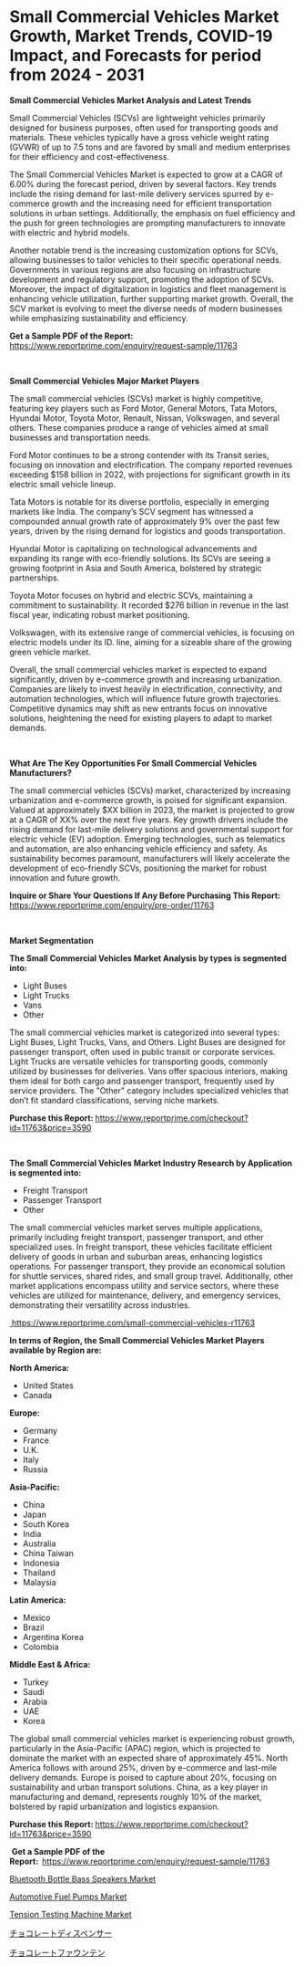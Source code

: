 <p><h1>Small Commercial Vehicles Market Growth, Market Trends, COVID-19 Impact, and Forecasts for period from 2024 - 2031</h1></p><p><strong>Small Commercial Vehicles Market Analysis and Latest Trends</strong></p>
<p><p>Small Commercial Vehicles (SCVs) are lightweight vehicles primarily designed for business purposes, often used for transporting goods and materials. These vehicles typically have a gross vehicle weight rating (GVWR) of up to 7.5 tons and are favored by small and medium enterprises for their efficiency and cost-effectiveness.</p><p>The Small Commercial Vehicles Market is expected to grow at a CAGR of 6.00% during the forecast period, driven by several factors. Key trends include the rising demand for last-mile delivery services spurred by e-commerce growth and the increasing need for efficient transportation solutions in urban settings. Additionally, the emphasis on fuel efficiency and the push for green technologies are prompting manufacturers to innovate with electric and hybrid models.</p><p>Another notable trend is the increasing customization options for SCVs, allowing businesses to tailor vehicles to their specific operational needs. Governments in various regions are also focusing on infrastructure development and regulatory support, promoting the adoption of SCVs. Moreover, the impact of digitalization in logistics and fleet management is enhancing vehicle utilization, further supporting market growth. Overall, the SCV market is evolving to meet the diverse needs of modern businesses while emphasizing sustainability and efficiency.</p></p>
<p><strong>Get a Sample PDF of the Report:&nbsp;</strong> <a href="https://www.reportprime.com/enquiry/request-sample/11763">https://www.reportprime.com/enquiry/request-sample/11763</a></p>
<p>&nbsp;</p>
<p><strong>Small Commercial Vehicles Major Market Players</strong></p>
<p><p>The small commercial vehicles (SCVs) market is highly competitive, featuring key players such as Ford Motor, General Motors, Tata Motors, Hyundai Motor, Toyota Motor, Renault, Nissan, Volkswagen, and several others. These companies produce a range of vehicles aimed at small businesses and transportation needs.</p><p>Ford Motor continues to be a strong contender with its Transit series, focusing on innovation and electrification. The company reported revenues exceeding $158 billion in 2022, with projections for significant growth in its electric small vehicle lineup.</p><p>Tata Motors is notable for its diverse portfolio, especially in emerging markets like India. The company’s SCV segment has witnessed a compounded annual growth rate of approximately 9% over the past few years, driven by the rising demand for logistics and goods transportation.</p><p>Hyundai Motor is capitalizing on technological advancements and expanding its range with eco-friendly solutions. Its SCVs are seeing a growing footprint in Asia and South America, bolstered by strategic partnerships.</p><p>Toyota Motor focuses on hybrid and electric SCVs, maintaining a commitment to sustainability. It recorded $276 billion in revenue in the last fiscal year, indicating robust market positioning.</p><p>Volkswagen, with its extensive range of commercial vehicles, is focusing on electric models under its ID. line, aiming for a sizeable share of the growing green vehicle market.</p><p>Overall, the small commercial vehicles market is expected to expand significantly, driven by e-commerce growth and increasing urbanization. Companies are likely to invest heavily in electrification, connectivity, and automation technologies, which will influence future growth trajectories. Competitive dynamics may shift as new entrants focus on innovative solutions, heightening the need for existing players to adapt to market demands.</p></p>
<p>&nbsp;</p>
<p><strong>What Are The Key Opportunities For Small Commercial Vehicles Manufacturers?</strong></p>
<p><p>The small commercial vehicles (SCVs) market, characterized by increasing urbanization and e-commerce growth, is poised for significant expansion. Valued at approximately $XX billion in 2023, the market is projected to grow at a CAGR of XX% over the next five years. Key growth drivers include the rising demand for last-mile delivery solutions and governmental support for electric vehicle (EV) adoption. Emerging technologies, such as telematics and automation, are also enhancing vehicle efficiency and safety. As sustainability becomes paramount, manufacturers will likely accelerate the development of eco-friendly SCVs, positioning the market for robust innovation and future growth.</p></p>
<p><strong>Inquire or Share Your Questions If Any Before Purchasing This Report:</strong> <a href="https://www.reportprime.com/enquiry/pre-order/11763">https://www.reportprime.com/enquiry/pre-order/11763</a></p>
<p>&nbsp;</p>
<p><strong>Market Segmentation</strong></p>
<p><strong>The Small Commercial Vehicles Market Analysis by types is segmented into:</strong></p>
<p><ul><li>Light Buses</li><li>Light Trucks</li><li>Vans</li><li>Other</li></ul></p>
<p><p>The small commercial vehicles market is categorized into several types: Light Buses, Light Trucks, Vans, and Others. Light Buses are designed for passenger transport, often used in public transit or corporate services. Light Trucks are versatile vehicles for transporting goods, commonly utilized by businesses for deliveries. Vans offer spacious interiors, making them ideal for both cargo and passenger transport, frequently used by service providers. The "Other" category includes specialized vehicles that don’t fit standard classifications, serving niche markets.</p></p>
<p><strong>Purchase this Report:&nbsp;</strong><a href="https://www.reportprime.com/checkout?id=11763&price=3590">https://www.reportprime.com/checkout?id=11763&price=3590</a></p>
<p>&nbsp;</p>
<p><strong>The Small Commercial Vehicles Market Industry Research by Application is segmented into:</strong></p>
<p><ul><li>Freight Transport</li><li>Passenger Transport</li><li>Other</li></ul></p>
<p><p>The small commercial vehicles market serves multiple applications, primarily including freight transport, passenger transport, and other specialized uses. In freight transport, these vehicles facilitate efficient delivery of goods in urban and suburban areas, enhancing logistics operations. For passenger transport, they provide an economical solution for shuttle services, shared rides, and small group travel. Additionally, other market applications encompass utility and service sectors, where these vehicles are utilized for maintenance, delivery, and emergency services, demonstrating their versatility across industries.</p></p>
<p><a href="https://www.reportprime.com/small-commercial-vehicles-r11763">&nbsp;https://www.reportprime.com/small-commercial-vehicles-r11763</a></p>
<p><strong>In terms of Region, the Small Commercial Vehicles Market Players available by Region are:</strong></p>
<p>
    <p> <strong> North America: </strong>
        <ul>
            <li>United States</li>
            <li>Canada</li>
        </ul>
        </p> 
    <p> <strong> Europe: </strong>
        <ul>
            <li>Germany</li>
            <li>France</li>
            <li>U.K.</li>
            <li>Italy</li>
            <li>Russia</li>
        </ul>
        </p> 
    <p> <strong> Asia-Pacific: </strong>
        <ul>
            <li>China</li>
            <li>Japan</li>
            <li>South Korea</li>
            <li>India</li>
            <li>Australia</li>
            <li>China Taiwan</li>
            <li>Indonesia</li>
            <li>Thailand</li>
            <li>Malaysia</li>
        </ul>
        </p> 
    <p> <strong> Latin America: </strong>
        <ul>
            <li>Mexico</li>
            <li>Brazil</li>
            <li>Argentina Korea</li>
            <li>Colombia</li>
        </ul>
        </p> 
    <p> <strong> Middle East & Africa: </strong>
        <ul>
            <li>Turkey</li>
            <li>Saudi</li>
            <li>Arabia</li>
            <li>UAE</li>
            <li>Korea</li>
        </ul>
    </p>
    </p>
<p><p>The global small commercial vehicles market is experiencing robust growth, particularly in the Asia-Pacific (APAC) region, which is projected to dominate the market with an expected share of approximately 45%. North America follows with around 25%, driven by e-commerce and last-mile delivery demands. Europe is poised to capture about 20%, focusing on sustainability and urban transport solutions. China, as a key player in manufacturing and demand, represents roughly 10% of the market, bolstered by rapid urbanization and logistics expansion.</p></p>
<p><strong>Purchase this Report: </strong><a href="https://www.reportprime.com/checkout?id=11763&price=3590">https://www.reportprime.com/checkout?id=11763&price=3590</a></p>
<p>&nbsp;<strong>Get a Sample PDF of the Report:&nbsp;&nbsp;</strong><a href="https://www.reportprime.com/enquiry/request-sample/11763">https://www.reportprime.com/enquiry/request-sample/11763</a></p>
<p><strong></strong></p>
<p><p><a href="https://issuu.com/reportprime-2/docs/bluetooth-bottle-bass-speakers-mark_91c45f2a8e4d84">Bluetooth Bottle Bass Speakers Market</a></p><p><a href="https://github.com/indrystar/Market-Research-Report-List-4/blob/main/automotive-fuel-pumps-market.md">Automotive Fuel Pumps Market</a></p><p><a href="https://medium.com/@edwinmurray1960/tension-testing-machine-market-trends-a-detailed-study-of-its-market-segmentation-and-analyzing-befb66e9dc20?postPublishedType=initial">Tension Testing Machine Market</a></p><p><a href="https://medium.com/@zackaryhalvorson2023/%E3%83%81%E3%83%A7%E3%82%B3%E3%83%AC%E3%83%BC%E3%83%88%E3%83%87%E3%82%A3%E3%82%B9%E3%83%9A%E3%83%B3%E3%82%B5%E3%83%BC%E5%B8%82%E5%A0%B4%E3%81%AE%E3%83%80%E3%82%A4%E3%83%8A%E3%83%9F%E3%82%AF%E3%82%B9%E3%82%92%E6%8E%A2%E3%82%8B-2024%E5%B9%B4%E3%81%8B%E3%82%892031%E5%B9%B4%E3%81%BE%E3%81%A7%E3%81%AE%E3%83%81%E3%83%A7%E3%82%B3%E3%83%AC%E3%83%BC%E3%83%88%E3%83%87%E3%82%A3%E3%82%B9%E3%83%9A%E3%83%B3%E3%82%B5%E3%83%BC%E5%B8%82%E5%A0%B4%E3%81%AB%E3%81%8A%E3%81%91%E3%82%8B%E5%8F%8E%E7%9B%8A%E5%88%86%E6%9E%90%E3%81%A8%E6%88%90%E9%95%B7%E4%BA%88%E6%B8%AC-edecd03b9501">チョコレートディスペンサー</a></p><p><a href="https://medium.com/@zackaryhalvorson2023/%E3%82%B0%E3%83%AD%E3%83%BC%E3%83%90%E3%83%AB%E3%83%81%E3%83%A7%E3%82%B3%E3%83%AC%E3%83%BC%E3%83%88%E3%83%95%E3%82%A1%E3%82%A6%E3%83%B3%E3%83%86%E3%83%B3%E5%B8%82%E5%A0%B4%E3%81%AE%E5%8C%85%E6%8B%AC%E7%9A%84%E3%81%AA%E5%88%86%E6%9E%90-%E6%88%90%E9%95%B7%E3%83%88%E3%83%AC%E3%83%B3%E3%83%89-%E5%B8%82%E5%A0%B4%E4%BA%88%E6%B8%AC-2024%E5%B9%B4-2031%E5%B9%B4-06a0e2a86e63">チョコレートファウンテン</a></p></p>